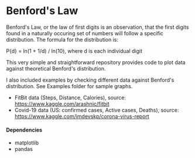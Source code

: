 # Benford's Law
Benford's Law, or the law of first digits is an observation, that the first digits found in a naturally occuring set of numbers will follow a specific distribution.
The formula for the distribution is:

P{d} = ln(1 + 1/d) / ln(10), where d is each individual digit


This very simple and straightforward repository provides code to plot data against theoretical Benford's distribution.

I also included examples by checking different data against Benford's distribution. See Examples folder for sample graphs.
  - FitBit data (Steps, Distance, Calories), source: https://www.kaggle.com/arashnic/fitbit
  - Covid-19 data (US: confirmed cases, Active cases, Deaths), source: https://www.kaggle.com/imdevskp/corona-virus-report

#### Dependencies 
  - matplotlib
  - pandas
